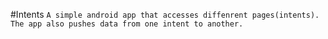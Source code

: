 #Intents
``A simple android app that accesses diffenrent pages(intents).``
``The app also pushes data from one intent to another.``